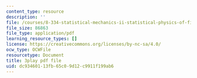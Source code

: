 ```yaml
---
content_type: resource
description: ''
file: /courses/8-334-statistical-mechanics-ii-statistical-physics-of-fields-spring-2014/dc93460113fb65c09d12c9911f199ab6_y7sIuqgADgc.pdf
file_size: 86863
file_type: application/pdf
learning_resource_types: []
license: https://creativecommons.org/licenses/by-nc-sa/4.0/
ocw_type: OCWFile
resourcetype: Document
title: 3play pdf file
uid: dc934601-13fb-65c0-9d12-c9911f199ab6
---
```

